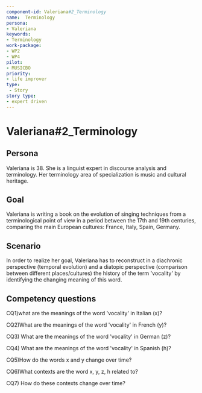 ```yaml
---
component-id: Valeriana#2_Terminology
name:  Terminology 
persona: 
- Valeriana
keywords: 
- Terminology
work-package:
- WP2
- WP4
pilot:
- MUSICBO
priority:
- life improver
type:
 - Story
story type:
- expert driven
---
```

# Valeriana#2_Terminology

## Persona
Valeriana is 38. She is a linguist expert in discourse analysis and terminology. Her terminology area of specialization is music and cultural heritage.  


## Goal
Valeriana is writing a book on the evolution of singing techniques from a terminological point of view in a period between the 17th and 19th centuries, comparing the main European cultures: France, Italy, Spain, Germany.


## Scenario  
In order to realize her goal, Valeriana has to reconstruct in a diachronic perspective (temporal evolution) and a diatopic perspective (comparison between different places/cultures) the history of the term 'vocality' by identifying the changing meaning of this word.


## Competency questions 

CQ1)what are the meanings of the word 'vocality' in Italian (x)?

CQ2)What are the meanings of the word 'vocality' in French (y)?

CQ3) What are the meanings of the word 'vocality' in German (z)?

CQ4) What are the meanings of the word 'vocality' in Spanish (h)?

CQ5)How do the words x and y change over time? 

CQ6)What contexts are the word x, y, z, h related to? 

CQ7) How do these contexts change over time?

